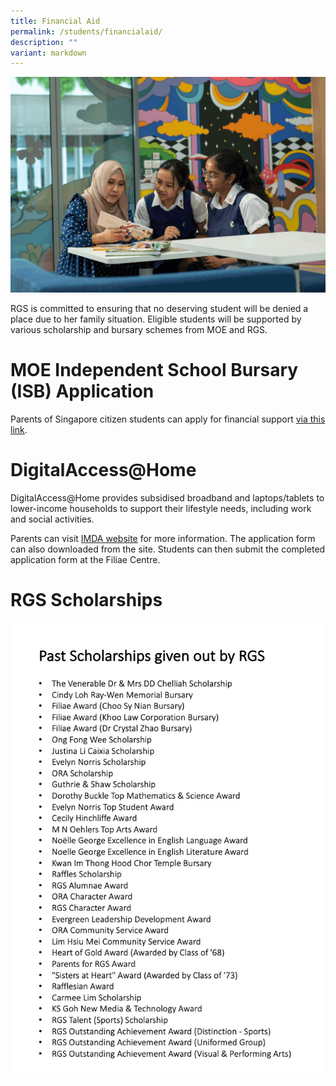```yaml
---
title: Financial Aid
permalink: /students/financialaid/
description: ""
variant: markdown
---
```

![](/images/fc11%20help.png)


RGS is committed to ensuring that no deserving student will be denied a place due to her family situation. Eligible students will be supported by various scholarship and bursary schemes from MOE and RGS.

# MOE Independent School Bursary (ISB) Application

Parents of Singapore citizen students can apply for financial support [via this link](https://go.gov.sg/moe-efasis).

# DigitalAccess@Home

DigitalAccess@Home provides subsidised broadband and laptops/tablets to lower-income households to support their lifestyle needs, including work and social activities.

Parents can visit [IMDA website](https://www.imda.gov.sg/dah) for more information. The application form can also downloaded from the site. Students can then submit the completed application form at the Filiae Centre.

# RGS Scholarships
![](/images/scholarships%20rgs.jpeg)